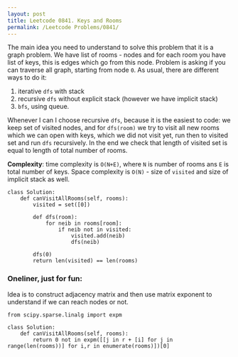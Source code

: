 ```yaml
---
layout: post
title: Leetcode 0841. Keys and Rooms
permalink: /Leetcode Problems/0841/
---
```


The main idea you need to understand to solve this problem that it is a graph problem. We have list of rooms - nodes and for each room you have list of keys, this is edges which go from this node. Problem is asking if you can traverse all graph, starting from node `0`. As usual, there are different ways to do it:
1. iterative `dfs` with stack
2. recursive `dfs` without explicit stack (however we have implicit stack)
3. `bfs`, using queue.

Whenever I can I choose recursive `dfs`, because it is the easiest to code: we keep set of visited nodes, and for `dfs(room)` we try to visit all new rooms which we can open with keys, which we did not visit yet, run then to visited set and run `dfs` recursively. In the end we check that length of visited set is equal to length of total number of rooms.

**Complexity**: time complexity is `O(N+E)`, where `N` is number of rooms ans `E` is total number of keys. Space complexity is `O(N)` - size of `visited` and size of implicit stack as well.

```
class Solution:
    def canVisitAllRooms(self, rooms):
        visited = set([0])
        
        def dfs(room):
            for neib in rooms[room]:
                if neib not in visited:
                    visited.add(neib)
                    dfs(neib)
                    
        dfs(0)
        return len(visited) == len(rooms)    
```

### Oneliner, just for fun:
Idea is to construct adjacency matrix and then use matrix exponent to understand if we can reach nodes or not.
```
from scipy.sparse.linalg import expm

class Solution:
    def canVisitAllRooms(self, rooms):
        return 0 not in expm([[j in r + [i] for j in range(len(rooms))] for i,r in enumerate(rooms)])[0]
```